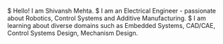 $ Hello! I am Shivansh Mehta.
$ I am an Electrical Engineer - passionate about Robotics, Control Systems and Additive Manufacturing.
$ I am learning about diverse domains such as Embedded Systems, CAD/CAE, Control Systems Design, Mechanism Design.

<!---
Shivansh-Mehta/Shivansh-Mehta is a ✨ special ✨ repository because its `README.md` (this file) appears on your GitHub profile.
You can click the Preview link to take a look at your changes.
--->

